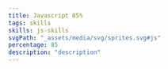 ```yaml
---
title: Javascript 85%
tags: skills
skills: js-skills 
svgPath: "_assets/media/svg/sprites.svg#js"
percentage: 85
description: "description"
---
```


 

